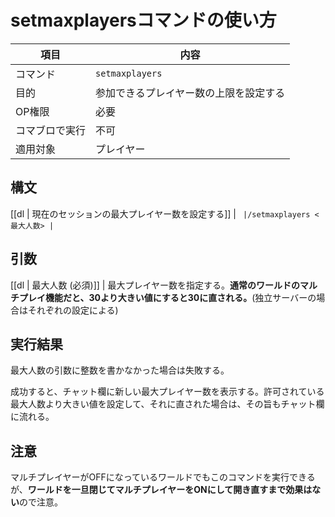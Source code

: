 # setmaxplayersコマンドの使い方

| 項目 | 内容 |
| --- | --- |
| コマンド | `setmaxplayers` |
| 目的 | 参加できるプレイヤー数の上限を設定する |
| OP権限 | 必要 |
| コマブロで実行 | 不可 |
| 適用対象 | プレイヤー |

## 構文

[[dl | 現在のセッションの最大プレイヤー数を設定する]]
| ```
|/setmaxplayers <最大人数>
|```

## 引数

[[dl | 最大人数 (必須)]]
| 最大プレイヤー数を指定する。**通常のワールドのマルチプレイ機能だと、30より大きい値にすると30に直される。**(独立サーバーの場合はそれぞれの設定による)

## 実行結果

最大人数の引数に整数を書かなかった場合は失敗する。

成功すると、チャット欄に新しい最大プレイヤー数を表示する。許可されている最大人数より大きい値を設定して、それに直された場合は、その旨もチャット欄に流れる。

## 注意

マルチプレイヤーがOFFになっているワールドでもこのコマンドを実行できるが、**ワールドを一旦閉じてマルチプレイヤーをONにして開き直すまで効果はない**ので注意。
